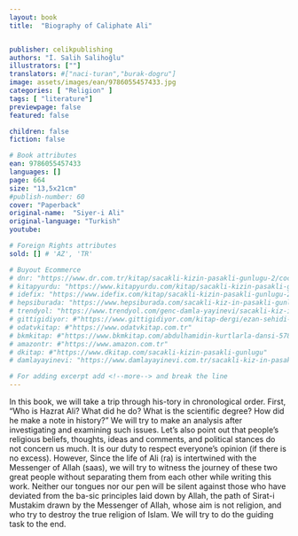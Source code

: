 ```yaml
---
layout: book
title:  "Biography of Caliphate Ali"


publisher: celikpublishing
authors: "İ. Salih Salihoğlu"
illustrators: [""]
translators: #["naci-turan","burak-dogru"]
image: assets/images/ean/9786055457433.jpg
categories: [ "Religion" ]
tags: [ "literature"]
previewpage: false
featured: false

children: false
fiction: false

# Book attributes
ean: 9786055457433
languages: []
page: 664
size: "13,5x21cm"
#publish-number: 60
cover: "Paperback"
original-name:  "Siyer-i Ali"
original-language: "Turkish"
youtube:

# Foreign Rights attributes
sold: [] # 'AZ', 'TR'

# Buyout Ecommerce
# dnr: "https://www.dr.com.tr/kitap/sacakli-kizin-pasakli-gunlugu-2/cocuk-ve-genclik/genclik-10-yas/roman-oyku/urunno=0001893059001"
# kitapyurdu: "https://www.kitapyurdu.com/kitap/sacakli-kizin-pasakli-gunlugu-2-/560122.html&filter_name=Sa%C3%A7akl%C4%B1+K%C4%B1z%27%C4%B1n+Pasakl%C4%B1+G%C3%BCnl%C3%BC%C4%9F%C3%BC+2"
# idefix: "https://www.idefix.com/kitap/sacakli-kizin-pasakli-gunlugu-2/cocuk-ve-genclik/genclik-10-yas/roman-oyku/urunno=0001893059001"
# hepsiburada: "https://www.hepsiburada.com/sacakli-kiz-in-pasakli-gunlugu-2-damla-yayinevi-p-HBV000012ER86"
# trendyol: "https://www.trendyol.com/genc-damla-yayinevi/sacakli-kiz-in-pasakli-gunlugu-2-p-54825777"
# gittigidiyor: #"https://www.gittigidiyor.com/kitap-dergi/ezan-sehidi-adnan-menderes_pdp_732728793"
# odatvkitap: #"https://www.odatvkitap.com.tr"
# bkmkitap: #"https://www.bkmkitap.com/abdulhamidin-kurtlarla-dansi-578226"
# amazontr: #"https://www.amazon.com.tr"
# dkitap: #"https://www.dkitap.com/sacakli-kizin-pasakli-gunlugu"
# damlayayinevi: "https://www.damlayayinevi.com.tr/sacakli-kiz-in-pasakli-gunlugu-2-bu-iste-bi-terslik-var"

# For adding excerpt add <!--more--> and break the line
---
```

In this book, we will take a trip through his-tory in
chronological order. First, “Who is Hazrat Ali? What
did he do? What is the scientific degree? How did
he make a note in history?” We will try to make an
analysis after investigating and examining such issues. Let’s also point out that people’s religious beliefs, thoughts, ideas and comments, and political
stances do not concern us much. It is our duty to
respect everyone’s opinion (if there is no excess).
However, Since the life of Ali (ra) is intertwined with
the Messenger of Allah (saas), we will try to witness the journey of these two great people without
separating them from each other while writing this
work. Neither our tongues nor our pen will be silent
against those who have deviated from the ba-sic
principles laid down by Allah, the path of Sirat-i
Mustakim drawn by the Messenger of Allah, whose
aim is not religion, and who try to destroy the true
religion of Islam. We will try to do the guiding task
to the end.
<!--more--> 

